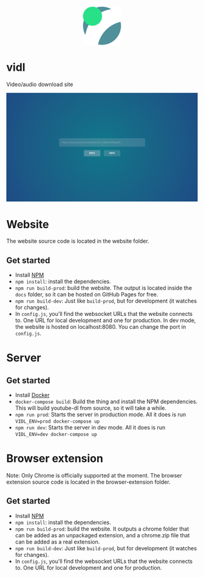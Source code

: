 <p align="center">
  <a href="https://taskler.kasp.io/" title="Taskler"><img alt="Quill Logo" src="https://raw.githubusercontent.com/probablykasper/vidl-v1/master/assets/logo%201000.png" width="100"></a>
</p>

# vidl
Video/audio download site

![Screenshot](https://raw.githubusercontent.com/probablykasper/vidl-v1/master/assets/screenshot.png)

# Website
The website source code is located in the website folder.
## Get started
- Install [NPM](https://www.npmjs.com/get-npm)
- `npm install`: install the dependencies.
- `npm run build-prod`: build the website. The output is located inside the `docs` folder, so it can be hosted on GitHub Pages for free.
- `npm run build-dev`: Just like `build-prod`, but for development (it watches for changes).
- In `config.js`, you'll find the websocket URLs that the website connects to. One URL for local development and one for production.
In dev mode, the website is hosted on localhost:8080. You can change the port in `config.js`.

# Server
## Get started
- Install [Docker](https://store.docker.com/search?type=edition&offering=community)
- `docker-compose build`: Build the thing and install the NPM dependencies. This will build youtube-dl from source, so it will take a while.
- `npm run prod`: Starts the server in production mode. All it does is run `VIDL_ENV=prod docker-compose up`
- `npm run dev`: Starts the server in dev mode. All it does is run `VIDL_ENV=dev docker-compose up`

# Browser extension
Note: Only Chrome is officially supported at the moment.
The browser extension source code is located in the browser-extension folder.
## Get started
- Install [NPM](https://www.npmjs.com/get-npm)
- `npm install`: install the dependencies.
- `npm run build-prod`: build the website. It outputs a chrome folder that can be added as an unpackaged extension, and a chrome.zip file that can be added as a real extension.
- `npm run build-dev`: Just like `build-prod`, but for development (it watches for changes).
- In `config.js`, you'll find the websocket URLs that the website connects to. One URL for local development and one for production.
